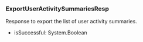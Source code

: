 ### ExportUserActivitySummariesResp
Response to export the list of user activity summaries.

- isSuccessful: System.Boolean
